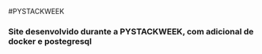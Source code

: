 #PYSTACKWEEK

<h3>Site desenvolvido durante a PYSTACKWEEK, com adicional de docker e postegresql</h3>